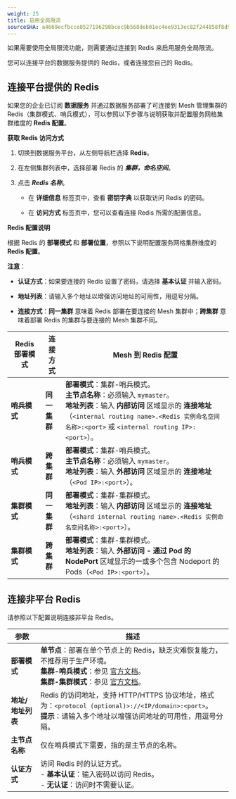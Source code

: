 ```yaml
---
weight: 25
title: 启用全局限流
sourceSHA: a4669ecfbcce8527196298bcec9b568deb01ec4ee9313ec82f244858f8d55dab
---
```


如果需要使用全局限流功能，则需要通过连接到 Redis 来启用服务全局限流。

您可以连接平台的数据服务提供的 Redis，或者连接您自己的 Redis。

## 连接平台提供的 Redis

如果您的企业已订阅 **数据服务** 并通过数据服务部署了可连接到 Mesh 管理集群的 Redis（集群模式、哨兵模式），可以参照以下步骤与说明获取并配置服务网格集群维度的 **Redis 配置**。

**获取 Redis 访问方式**

1. 切换到数据服务平台，从左侧导航栏选择 **Redis**。

2. 在左侧集群列表中，选择部署 Redis 的 ***集群，命名空间***。

3. 点击 ***Redis 名称***。

   - 在 **详细信息** 标签页中，查看 **密钥字典** 以获取访问 Redis 的密码。

   - 在 **访问方式** 标签页中，您可以查看连接 Redis 所需的配置信息。

**Redis 配置说明**

根据 Redis 的 **部署模式** 和 **部署位置**，参照以下说明配置服务网格集群维度的 **Redis 配置**。

**注意**：

- **认证方式**：如果要连接的 Redis 设置了密码，请选择 **基本认证** 并输入密码。

- **地址列表**：请输入多个地址以增强访问地址的可用性，用逗号分隔。

- **连接方式**：**同一集群** 意味着 Redis 部署在要连接的 Mesh 集群中；**跨集群** 意味着部署 Redis 的集群与要连接的 Mesh 集群不同。

| Redis 部署模式          | 连接方式          | Mesh 到 Redis 配置                                                                                                                                                                                                                                                        |
| --------------------- | ----------------- | ---------------------------------------------------------------------------------------------------------------------------------------------------------------------------------------------------------------------------------------------------------------------------------- |
| **哨兵模式**          | **同一集群**      | **部署模式**：集群-哨兵模式。<br>**主节点名称**：必须输入 `mymaster`。<br>**地址列表**：输入 **内部访问** 区域显示的 **连接地址**（`<internal routing name>.<Redis 实例命名空间名称>:<port>` 或 `<internal routing IP>:<port>`）。 |
| **哨兵模式**          | **跨集群**        | **部署模式**：集群-哨兵模式。<br>**主节点名称**：必须输入 `mymaster`。<br>**地址列表**：输入 **外部访问** 区域显示的 **连接地址**（`<Pod IP>:<port>`）。                                                                                  |
| **集群模式**          | **同一集群**      | **部署模式**：集群-集群模式。<br>**地址列表**：输入 **内部访问** 区域显示的 **连接地址**（`<shard internal routing name>.<Redis 实例命名空间名称>:<port>`）。                                                                        |
| **集群模式**          | **跨集群**        | **部署模式**：集群-集群模式。<br>**地址列表**：输入 **外部访问 - 通过 Pod 的 NodePort** 区域显示的一或多个包含 Nodeport 的 Pods（`<Pod IP>:<port>`）。                                                                        |

## 连接非平台 Redis

请参照以下配置说明连接非平台 Redis。

| 参数                     | 描述                                                                                                                                                                                                                                                                                                                                                            |
| ----------------------- | ---------------------------------------------------------------------------------------------------------------------------------------------------------------------------------------------------------------------------------------------------------------------------------------------------------------------------------------------------------------------- |
| **部署模式**             | **单节点**：部署在单个节点上的 Redis，缺乏灾难恢复能力，不推荐用于生产环境。<br>**集群-哨兵模式**：参见 [官方文档](https://redis.io/docs/manual/sentinel/)。<br>**集群-集群模式**：参见 [官方文档](https://redis.io/docs/manual/scaling/)。 |
| **地址/地址列表**        | Redis 的访问地址，支持 HTTP/HTTPS 协议地址，格式为：`<protocol (optional)>://<IP/domain>:<port>`。<br>**提示**：请输入多个地址以增强访问地址的可用性，用逗号分隔。                                                                                                                       |
| **主节点名称**           | 仅在哨兵模式下需要，指的是主节点的名称。                                                                                                                                                                                                                                                                                                     |
| **认证方式**             | 访问 Redis 时的认证方式。<br>- **基本认证**：输入密码以访问 Redis。<br>- **无认证**：访问时不需要认证。                                                                                                                                                                                        |
